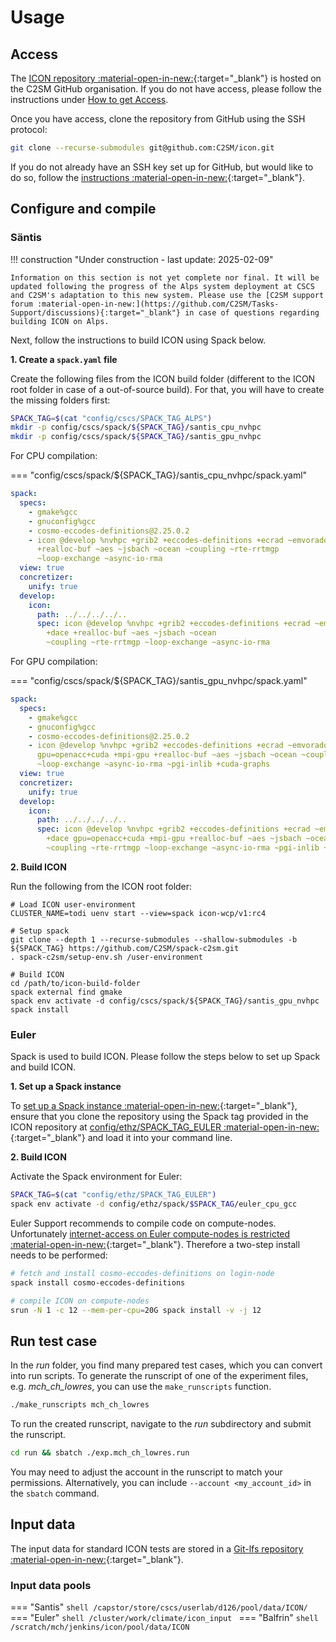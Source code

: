 # Usage

## Access

The [ICON repository :material-open-in-new:](https://github.com/C2SM/icon){:target="_blank"} is hosted on the C2SM GitHub organisation. If you do not have access, please follow the instructions under [How to get Access](../../about/index.md#how-to-get-access).

Once you have access, clone the repository from GitHub using the SSH protocol:

  ```bash
  git clone --recurse-submodules git@github.com:C2SM/icon.git
  ```
  If you do not already have an SSH key set up for GitHub, but would like to do so, follow the [instructions :material-open-in-new:](https://docs.github.com/en/authentication/connecting-to-github-with-ssh/generating-a-new-ssh-key-and-adding-it-to-the-ssh-agent){:target="_blank"}.
    
## Configure and compile

### Säntis

!!! construction "Under construction - last update: 2025-02-09"

    Information on this section is not yet complete nor final. It will be updated following the progress of the Alps system deployment at CSCS and C2SM's adaptation to this new system. Please use the [C2SM support forum :material-open-in-new:](https://github.com/C2SM/Tasks-Support/discussions){:target="_blank"} in case of questions regarding building ICON on Alps.

Next, follow the instructions to build ICON using Spack below.

**1. Create a `spack.yaml` file**

Create the following files from the ICON build folder (different to the ICON root folder in case of a out-of-source build). For that, you will have to create the missing folders first:
```bash
SPACK_TAG=$(cat "config/cscs/SPACK_TAG_ALPS")
mkdir -p config/cscs/spack/${SPACK_TAG}/santis_cpu_nvhpc
mkdir -p config/cscs/spack/${SPACK_TAG}/santis_gpu_nvhpc
```

For CPU compilation:

=== "config/cscs/spack/${SPACK_TAG}/santis_cpu_nvhpc/spack.yaml"

  ```yaml
  spack:
    specs:
      - gmake%gcc
      - gnuconfig%gcc
      - cosmo-eccodes-definitions@2.25.0.2
      - icon @develop %nvhpc +grib2 +eccodes-definitions +ecrad ~emvorado +art +dace
        +realloc-buf ~aes ~jsbach ~ocean ~coupling ~rte-rrtmgp
        ~loop-exchange ~async-io-rma
    view: true
    concretizer:
      unify: true
    develop:
      icon:
        path: ../../../../..
        spec: icon @develop %nvhpc +grib2 +eccodes-definitions +ecrad ~emvorado +art
          +dace +realloc-buf ~aes ~jsbach ~ocean
          ~coupling ~rte-rrtmgp ~loop-exchange ~async-io-rma
  ```

For GPU compilation:

=== "config/cscs/spack/${SPACK_TAG}/santis_gpu_nvhpc/spack.yaml"

  ```yaml
  spack:
    specs:
      - gmake%gcc
      - gnuconfig%gcc
      - cosmo-eccodes-definitions@2.25.0.2
      - icon @develop %nvhpc +grib2 +eccodes-definitions +ecrad ~emvorado +art +dace
        gpu=openacc+cuda +mpi-gpu +realloc-buf ~aes ~jsbach ~ocean ~coupling ~rte-rrtmgp
        ~loop-exchange ~async-io-rma ~pgi-inlib +cuda-graphs
    view: true
    concretizer:
      unify: true
    develop:
      icon:
        path: ../../../../..
        spec: icon @develop %nvhpc +grib2 +eccodes-definitions +ecrad ~emvorado +art
          +dace gpu=openacc+cuda +mpi-gpu +realloc-buf ~aes ~jsbach ~ocean
          ~coupling ~rte-rrtmgp ~loop-exchange ~async-io-rma ~pgi-inlib +cuda-graphs
  ```

**2. Build ICON**

Run the following from the ICON root folder:
```console
# Load ICON user-environment 
CLUSTER_NAME=todi uenv start --view=spack icon-wcp/v1:rc4

# Setup spack
git clone --depth 1 --recurse-submodules --shallow-submodules -b ${SPACK_TAG} https://github.com/C2SM/spack-c2sm.git
. spack-c2sm/setup-env.sh /user-environment

# Build ICON
cd /path/to/icon-build-folder
spack external find gmake
spack env activate -d config/cscs/spack/${SPACK_TAG}/santis_gpu_nvhpc
spack install
```

### Euler
Spack is used to build ICON. Please follow the steps below to set up Spack and build ICON.

**1. Set up a Spack instance**

To [set up a Spack instance :material-open-in-new:](https://c2sm.github.io/spack-c2sm/latest/QuickStart.html#quick-start){:target="_blank"}, ensure that you clone the repository using the Spack tag provided in the ICON repository at [config/ethz/SPACK_TAG_EULER :material-open-in-new:](https://github.com/C2SM/icon/blob/main/config/ethz/SPACK_TAG_EULER){:target="_blank"} and load it into your command line.


**2. Build ICON**

Activate the Spack environment for Euler:
```bash
SPACK_TAG=$(cat "config/ethz/SPACK_TAG_EULER")
spack env activate -d config/ethz/spack/$SPACK_TAG/euler_cpu_gcc
```

Euler Support recommends to compile code on compute-nodes. Unfortunately [internet-access on Euler compute-nodes is restricted :material-open-in-new:](https://scicomp.ethz.ch/wiki/Accessing_the_clusters#Internet_Security){:target="_blank"}.
Therefore a two-step install needs to be performed:

```bash
# fetch and install cosmo-eccodes-definitions on login-node
spack install cosmo-eccodes-definitions

# compile ICON on compute-nodes
srun -N 1 -c 12 --mem-per-cpu=20G spack install -v -j 12
```

## Run test case
In the *run* folder, you find many prepared test cases, which you can convert into run scripts. To generate the runscript of one of the experiment files, e.g. *mch_ch_lowres*, you can use the `make_runscripts` function.

```bash
./make_runscripts mch_ch_lowres
```

To run the created runscript, navigate to the *run* subdirectory and submit the runscript.

```bash
cd run && sbatch ./exp.mch_ch_lowres.run
```
You may need to adjust the account in the runscript to match your permissions. Alternatively, you can include `--account <my_account_id>` in the `sbatch` command.

## Input data

The input data for standard ICON tests are stored in a [Git-lfs repository :material-open-in-new:](https://gitlab.dkrz.de/icon/testing-input-data){:target="_blank"}.

### Input data pools

=== "Santis"
    ```shell
    /capstor/store/cscs/userlab/d126/pool/data/ICON/
    ```  
=== "Euler"
    ```shell
    /cluster/work/climate/icon_input
    ```
=== "Balfrin"
    ```shell
    /scratch/mch/jenkins/icon/pool/data/ICON
    ```